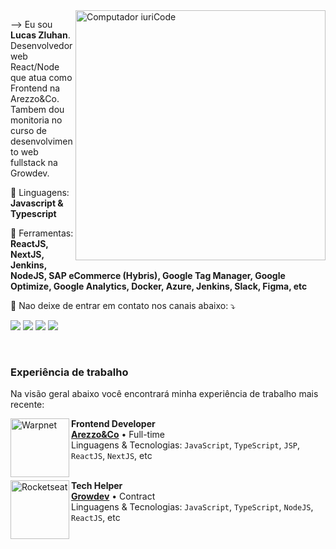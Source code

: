 <img src="https://raw.githubusercontent.com/MicaelliMedeiros/micaellimedeiros/master/image/computer-illustration.png" min-width="400px" max-width="400px" width="400px" align="right" alt="Computador iuriCode">

<p align="left"> 
  --> Eu sou <b>Lucas Zluhan</b>.<br>
  Desenvolvedor web React/Node que atua como Frontend na Arezzo&Co.<br> Tambem dou monitoria no curso de desenvolvimento web fullstack na Growdev.
</p>

<p align="left">
  🦄 Linguagens: <strong>Javascript & Typescript</strong>
</p>

<p align="left">
  💼 Ferramentas: <strong>ReactJS, NextJS, Jenkins, NodeJS, SAP eCommerce (Hybris), Google Tag Manager, Google Optimize, Google Analytics, Docker, Azure, Jenkins, Slack, Figma, etc</strong>
</p>

<p align="left">
  💌 Nao deixe de entrar em contato nos canais abaixo: ⤵️
</p>

<p align="left">
  <a href="#" alt="Gmail">
  <img src="https://img.shields.io/badge/-Gmail-FF0000?style=flat-square&labelColor=FF0000&logo=gmail&logoColor=white&link=mailto:lszluhan93@gmail.com" /></a>

  <a href="#" alt="Linkedin">
  <img src="https://img.shields.io/badge/-Linkedin-0e76a8?style=flat-square&logo=Linkedin&logoColor=white&link=https://www.linkedin.com/in/lszluhan/" /></a>

  <a href="#" alt="WhatsApp">
  <img src="https://img.shields.io/badge/-WhatsApp-25d366?style=flat-square&labelColor=25d366&logo=whatsapp&logoColor=white&link=https://wa.me/5551998716255"/></a>

  <a href="#" alt="Instagram">
  <img src="https://img.shields.io/badge/-Instagram-DF0174?style=flatsquare&labelColor=DF0174&logo=instagram&logoColor=white&link=https://www.instagram.com/lszluhan"/></a>
</p>  
<br/>

### Experiência de trabalho
Na visão geral abaixo você encontrará minha experiência de trabalho mais recente:

[<img align="left" height="94px" width="94px" alt="Warpnet" src="https://cdn.discordapp.com/attachments/880987131160444968/1006710980857827328/download.png"/>](https://ri.arezzoco.com.br/en/)

**Frontend Developer** \
[**Arezzo&Co**](https://ri.arezzoco.com.br/en/) • Full-time \
Linguagens & Tecnologias: `JavaScript`, `TypeScript`, `JSP`, `ReactJS`, `NextJS`, etc\
<br/>

[<img align="left" height="94px" width="94px" alt="Rocketseat" src="https://cdn.discordapp.com/attachments/880987131160444968/1006711704983457872/download_2.png"/>](https://www.growdev.com.br/)

**Tech Helper** \
[**Growdev**](https://www.growdev.com.br/) • Contract \
Linguagens & Tecnologias: `JavaScript`, `TypeScript`, `NodeJS`, `ReactJS`, etc\
<br/>
